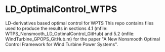# LD_OptimalControl_WTPS
LD-derivatives based optimal control for WPTS
This repo contains files used to produce the results in sections 4.1 (mfile: WTPS_Nonsmooth_LD_OptimalControl_GitHub) and 5.2 (mfile: WindTurbine_GPOPS_GitHub.m) for the paper "A New Nonsmooth Optimal Control Framework for Wind Turbine Power Systems".
